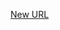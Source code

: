 



[New URL](../file-___home_harshil_Desktop_open-source_palisadoes_talawa_lib_views_pre_auth_screens_change_password/)


